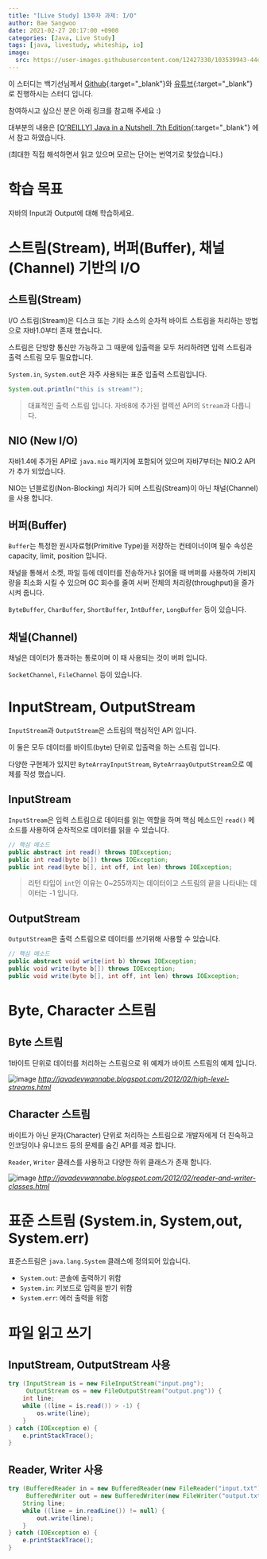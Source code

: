 ```yaml
---
title: "[Live Study] 13주차 과제: I/O"
author: Bae Sangwoo
date: 2021-02-27 20:17:00 +0900
categories: [Java, Live Study]
tags: [java, livestudy, whiteship, io]
image:
  src: https://user-images.githubusercontent.com/12427330/103539943-44dc6c00-4edc-11eb-8dbb-9d6f3bacf911.png
---
```



이 스터디는 백기선님께서 [Github](https://github.com/whiteship/live-study){:target="_blank"}와 [유튜브](https://www.youtube.com/user/whiteship2000){:target="_blank"}로 진행하시는 스터디 입니다.

참여하시고 싶으신 분은 아래 링크를 참고해 주세요 :)

대부분의 내용은 [[O'REILLY] Java in a Nutshell, 7th Edition](https://www.oreilly.com/library/view/java-in-a/9781492037248/){:target="_blank"} 에서 참고 하였습니다.

(최대한 직접 해석하면서 읽고 있으며 모르는 단어는 번역기로 찾았습니다.)


# 학습 목표

자바의 Input과 Output에 대해 학습하세요.


# 스트림(Stream), 버퍼(Buffer), 채널(Channel) 기반의 I/O

## 스트림(Stream)

I/O 스트림(Stream)은 디스크 또는 기타 소스의 순차적 바이트 스트림을 처리하는 방법으로 자바1.0부터 존재 했습니다.

스트림은 단방향 통신만 가능하고 그 때문에 입출력을 모두 처리하려면 입력 스트림과 출력 스트림 모두 필요합니다. 

`System.in`, `System.out`은 자주 사용되는 표준 입출력 스트림입니다.

```java
System.out.println("this is stream!");
```
> 대표적인 출력 스트림 입니다.
> 자바8에 추가된 컬렉션 API의 `Stream`과 다릅니다.

## NIO (New I/O)

자바1.4에 추가된 API로 `java.nio` 패키지에 포함되어 있으며 자바7부터는 NIO.2 API가 추가 되었습니다.

NIO는 넌블로킹(Non-Blocking) 처리가 되며 스트림(Stream)이 아닌 채널(Channel)을 사용 합니다.

## 버퍼(Buffer)

`Buffer`는 특정한 원시자료형(Primitive Type)을 저장하는 컨테이너이며 필수 속성은 capacity, limit, position 입니다.

채널을 통해서 소켓, 파일 등에 데이터를 전송하거나 읽어올 때 버퍼를 사용하여 가비지량을 최소화 시킬 수 있으며 GC 회수를 줄여 서버 전체의 처리량(throughput)을 즐가시켜 줍니다.

`ByteBuffer`, `CharBuffer`, `ShortBuffer`, `IntBuffer`, `LongBuffer` 등이 있습니다.

## 채널(Channel)

채널은 데이터가 통과하는 통로이며 이 때 사용되는 것이 버퍼 입니다.

`SocketChannel`, `FileChannel` 등이 있습니다.


# InputStream, OutputStream

`InputStream`과 `OutputStream`은 스트림의 핵심적인 API 입니다.

이 둘은 모두 데이터를 바이트(byte) 단위로 입출력을 하는 스트림 입니다.

다양한 구현체가 있지만 `ByteArrayInputStream`, `ByteArraayOutputStream`으로 예제를 작성 했습니다.

## InputStream

`InputStream`은 입력 스트림으로 데이터를 읽는 역할을 하며 핵심 메소드인 `read()` 메소드를 사용하여 순차적으로 데이터를 읽을 수 있습니다.

```java
// 핵심 메소드
public abstract int read() throws IOException;
public int read(byte b[]) throws IOException;
public int read(byte b[], int off, int len) throws IOException;
```
> 리턴 타입이 `int`인 이유는 0~255까지는 데이터이고 스트림의 끝을 나타내는 데이터는 -1 입니다.

## OutputStream

`OutputStream`은 출력 스트림으로 데이터를 쓰기위해 사용할 수 있습니다.

```java
// 핵심 메소드
public abstract void write(int b) throws IOException;
public void write(byte b[]) throws IOException;
public void write(byte b[], int off, int len) throws IOException;
```


# Byte, Character 스트림

## Byte 스트림

1바이트 단위로 데이터를 처리하는 스트림으로 위 예제가 바이트 스트림의 예제 입니다.

![image](https://user-images.githubusercontent.com/12427330/109421560-3cf00280-7a1b-11eb-98a9-6717a85f27a3.png)
_http://javadevwannabe.blogspot.com/2012/02/high-level-streams.html_

## Character 스트림

바이트가 아닌 문자(Character) 단위로 처리하는 스트림으로 개발자에게 더 친숙하고 인코딩이나 유니코드 등의 문제를 숨긴 API를 제공 합니다.

`Reader`, `Writer` 클래스를 사용하고 다양한 하위 클래스가 존재 합니다.

![image](https://user-images.githubusercontent.com/12427330/109421542-26e24200-7a1b-11eb-9f3d-e14b4faea299.png)
_http://javadevwannabe.blogspot.com/2012/02/reader-and-writer-classes.html_


# 표준 스트림 (System.in, System,out, System.err)

표준스트림은 `java.lang.System` 클래스에 정의되어 있습니다.

- `System.out`: 콘솔에 출력하기 위함
- `System.in`: 키보드로 입력을 받기 위함
- `System.err`: 에러 출력을 위함

# 파일 읽고 쓰기

## InputStream, OutputStream 사용

```java
try (InputStream is = new FileInputStream("input.png");
     OutputStream os = new FileOutputStream("output.png")) {
    int line;
    while ((line = is.read()) > -1) {
        os.write(line);
    }
} catch (IOException e) {
    e.printStackTrace();
}
```

## Reader, Writer 사용

```java
try (BufferedReader in = new BufferedReader(new FileReader("input.txt"));
     BufferedWriter out = new BufferedWriter(new FileWriter("output.txt"))) {
    String line;
    while ((line = in.readLine()) != null) {
        out.write(line);
    }
} catch (IOException e) {
    e.printStackTrace();
}
```
